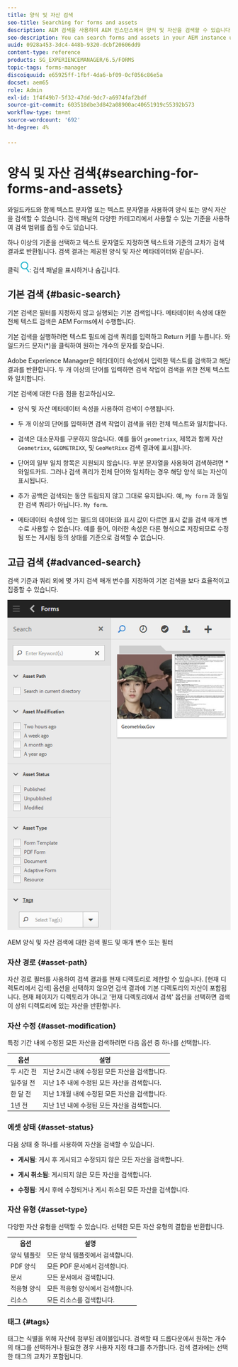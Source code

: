 ```yaml
---
title: 양식 및 자산 검색
seo-title: Searching for forms and assets
description: AEM 검색을 사용하여 AEM 인스턴스에서 양식 및 자산을 검색할 수 있습니다. 기본 및 고급 검색을 통해 자산을 신속하게 찾을 수 있습니다.
seo-description: You can search forms and assets in your AEM instance using AEM search. Basic and advanced search allows you to quickly locate your assets.
uuid: 0928a453-3dc4-448b-9320-dcbf20606dd9
content-type: reference
products: SG_EXPERIENCEMANAGER/6.5/FORMS
topic-tags: forms-manager
discoiquuid: e65925ff-1fbf-4da6-bf09-0cf056c86e5a
docset: aem65
role: Admin
exl-id: 1f4f49b7-5f32-47dd-9dc7-a6974faf2bdf
source-git-commit: 603518dbe3d842a08900ac40651919c55392b573
workflow-type: tm+mt
source-wordcount: '692'
ht-degree: 4%

---
```


# 양식 및 자산 검색{#searching-for-forms-and-assets}

와일드카드와 함께 텍스트 문자열 또는 텍스트 문자열을 사용하여 양식 또는 양식 자산을 검색할 수 있습니다. 검색 패널의 다양한 카테고리에서 사용할 수 있는 기준을 사용하여 검색 범위를 좁힐 수도 있습니다.

하나 이상의 기준을 선택하고 텍스트 문자열도 지정하면 텍스트와 기준의 교차가 검색 결과로 반환됩니다. 검색 결과는 제공된 양식 및 자산 메타데이터와 같습니다.

클릭 ![aem6forms_search](assets/aem6forms_search.png): 검색 패널을 표시하거나 숨깁니다.

## 기본 검색 {#basic-search}

기본 검색은 필터를 지정하지 않고 실행되는 기본 검색입니다. 메타데이터 속성에 대한 전체 텍스트 검색은 AEM Forms에서 수행합니다.

기본 검색을 실행하려면 텍스트 필드에 검색 쿼리를 입력하고 Return 키를 누릅니다. 와일드카드 문자(&#42;)을 클릭하여 원하는 개수의 문자를 찾습니다.

Adobe Experience Manager은 메타데이터 속성에서 입력한 텍스트를 검색하고 해당 결과를 반환합니다. 두 개 이상의 단어를 입력하면 검색 작업이 검색을 위한 전체 텍스트와 일치합니다.

기본 검색에 대한 다음 점을 참고하십시오.

* 양식 및 자산 메타데이터 속성을 사용하여 검색이 수행됩니다.
* 두 개 이상의 단어를 입력하면 검색 작업이 검색을 위한 전체 텍스트와 일치합니다.
* 검색은 대소문자를 구분하지 않습니다. 예를 들어 `geometrixx`, 제목과 함께 자산 `Geometrixx`, `GEOMETRIXX`, 및 `GeoMetRixx` 검색 결과에 표시됩니다.

* 단어의 일부 일치 항목은 지원되지 않습니다. 부분 문자열을 사용하여 검색하려면 &#42; 와일드카드. 그러나 검색 쿼리가 전체 단어와 일치하는 경우 해당 양식 또는 자산이 표시됩니다.
* 추가 공백은 검색되는 동안 트림되지 않고 그대로 유지됩니다. 예, `My form` 과 동일한 검색 쿼리가 아닙니다. `My form`.

* 메타데이터 속성에 있는 필드의 데이터와 표시 값이 다르면 표시 값을 검색 매개 변수로 사용할 수 없습니다. 예를 들어, 이러한 속성은 다른 형식으로 저장되므로 수정됨 또는 게시됨 등의 상태를 기준으로 검색할 수 없습니다.

## 고급 검색 {#advanced-search}

검색 기준과 쿼리 외에 몇 가지 검색 매개 변수를 지정하여 기본 검색을 보다 효율적이고 집중할 수 있습니다.

![AEM 양식 및 자산 검색에 대한 검색 필드 및 매개 변수 또는 필터](assets/search_forms_assets.png)

AEM 양식 및 자산 검색에 대한 검색 필드 및 매개 변수 또는 필터

### 자산 경로 {#asset-path}

자산 경로 필터를 사용하여 검색 결과를 현재 디렉토리로 제한할 수 있습니다. [현재 디렉토리에서 검색] 옵션을 선택하지 않으면 검색 결과에 기본 디렉토리의 자산이 포함됩니다. 현재 페이지가 디렉토리가 아니고 &#39;현재 디렉토리에서 검색&#39; 옵션을 선택하면 검색이 상위 디렉토리에 있는 자산을 반환합니다.

### 자산 수정 {#asset-modification}

특정 기간 내에 수정된 모든 자산을 검색하려면 다음 옵션 중 하나를 선택합니다.

| **옵션** | **설명** |
|---|---|
| 두 시간 전 | 지난 2시간 내에 수정된 모든 자산을 검색합니다. |
| 일주일 전 | 지난 1주 내에 수정된 모든 자산을 검색합니다. |
| 한 달 전 | 지난 1개월 내에 수정된 모든 자산을 검색합니다. |
| 1년 전 | 지난 1년 내에 수정된 모든 자산을 검색합니다. |

### 에셋 상태 {#asset-status}

다음 상태 중 하나를 사용하여 자산을 검색할 수 있습니다.

* **게시됨**: 게시 후 게시되고 수정되지 않은 모든 자산을 검색합니다.

* **게시 취소됨**: 게시되지 않은 모든 자산을 검색합니다.

* **수정됨**: 게시 후에 수정되거나 게시 취소된 모든 자산을 검색합니다.

### 자산 유형 {#asset-type}

다양한 자산 유형을 선택할 수 있습니다. 선택한 모든 자산 유형의 결합을 반환합니다.

<table>
 <tbody>
  <tr>
   <th>옵션</th> 
   <th>설명</th> 
  </tr>
  <tr>
   <td>양식 템플릿<br /> </td> 
   <td>모든 양식 템플릿에서 검색합니다.<br /> </td> 
  </tr>
  <tr>
   <td>PDF 양식</td> 
   <td>모든 PDF 문서에서 검색합니다.</td> 
  </tr>
  <tr>
   <td>문서</td> 
   <td>모든 문서에서 검색합니다.</td> 
  </tr>
  <tr>
   <td>적응형 양식<br /> </td> 
   <td>모든 적응형 양식에서 검색합니다.</td> 
  </tr>
  <tr>
   <td>리소스</td> 
   <td>모든 리소스를 검색합니다.<br /> </td> 
  </tr>
 </tbody>
</table>

### 태그 {#tags}

태그는 식별을 위해 자산에 첨부된 레이블입니다. 검색할 때 드롭다운에서 원하는 개수의 태그를 선택하거나 필요한 경우 사용자 지정 태그를 추가합니다. 검색 결과에는 선택한 태그의 교차가 포함됩니다.

